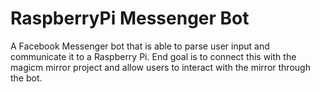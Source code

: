 # RaspberryPi Messenger Bot

A Facebook Messenger bot that is able to parse user input and communicate it to a Raspberry Pi. End goal is to connect this with the magicm mirror project and allow users to interact with the mirror through the bot.
